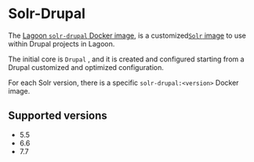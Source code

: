 # Solr-Drupal

The [Lagoon `solr-drupal` Docker image](https://github.com/amazeeio/lagoon/blob/master/images/solr-drupal/Dockerfile), is a customized[`Solr` image](./) to use within Drupal projects in Lagoon.

The initial core is `Drupal` , and it is created and configured starting from a Drupal customized and optimized configuration.

For each Solr version, there is a specific `solr-drupal:<version>` Docker image.

## Supported versions

* 5.5
* 6.6
* 7.7
